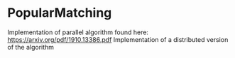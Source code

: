 # PopularMatching
Implementation of parallel algorithm found here: https://arxiv.org/pdf/1910.13386.pdf
Implementation of a distributed version of the algorithm
